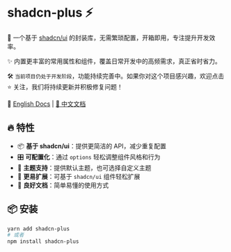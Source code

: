 # shadcn-plus ⚡️

🚀 一个基于 [shadcn/ui](https://ui.shadcn.com/) 的封装库，无需繁琐配置，开箱即用，专注提升开发效率。

✨ 内置更丰富的常用属性和组件，覆盖日常开发中的高频需求，真正省时省力。

🛠 `当前项目仍处于开发阶段`，功能持续完善中。如果你对这个项目感兴趣，欢迎点击 ⭐️ 关注，我们将持续更新并积极修复问题！

📖 [English Docs](https://github.com/linyana/shadcn-plus/blob/main/README.md) | [📖 中文文档](https://github.com/linyana/shadcn-plus/blob/main/doc/cn/README.md)

## 🔥 特性

- 📦 **基于 shadcn/ui**：提供更简洁的 API，减少重复配置
- 🎛️ **可配置化**：通过 `options` 轻松调整组件风格和行为
- 🌙 **主题支持**：提供默认主题，也可选择自定义主题
- 💎 **更易扩展**：可基于 `shadcn/ui` 组件轻松扩展
- 📖 **良好文档**：简单易懂的使用方式

## 📦 安装

```sh
yarn add shadcn-plus
# 或者
npm install shadcn-plus
```
